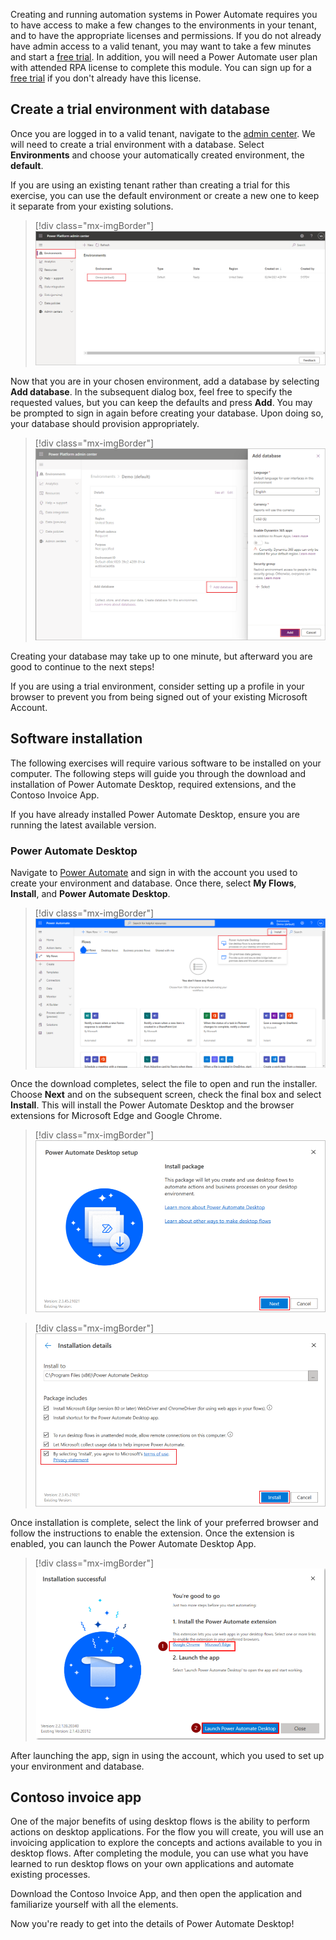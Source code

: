 Creating and running automation systems in Power Automate requires you to have access to make a few changes to the environments in your tenant, and to have the appropriate licenses and permissions. If you do not already have admin access to a valid tenant, you may want to take a few minutes and start a [free trial](https://www.microsoft.com/microsoft-365/enterprise/office-365-e3?activetab=pivot%3aoverviewtab/?azure-portal=true). In addition, you will need a Power Automate user plan with attended RPA license to complete this module. You can sign up for a [free trial](https://flow.microsoft.com/pricing/?azure-portal=true) if you don't already have this license.

## Create a trial environment with database

Once you are logged in to a valid tenant, navigate to the [admin center](https://admin.powerplatform.microsoft.com/environments/?azure-portal=true). We will need to create a trial environment with a database. Select **Environments** and choose your automatically created environment, the **default**.

If you are using an existing tenant rather than creating a trial for this exercise, you can use the default environment or create a new one to keep it separate from your existing solutions.

> [!div class="mx-imgBorder"]
> [![Screenshot of the environments list in the Power Platform admin center.](../media/environments.png)](../media/environments.png#lightbox)

Now that you are in your chosen environment, add a database by selecting **Add database**. In the subsequent dialog box, feel free to specify the requested values, but you can keep the defaults and press **Add**. You may be prompted to sign in again before creating your database. Upon doing so, your database should provision appropriately.

> [!div class="mx-imgBorder"]
> [![Screenshot of the Add Database feature with details diplayed and Add button.](../media/database.png)](../media/database.png#lightbox)

Creating your database may take up to one minute, but afterward you are good to continue to the next steps!

If you are using a trial environment, consider setting up a profile in your browser to prevent you from being signed out of your existing Microsoft Account.

## Software installation

The following exercises will require various software to be installed on your computer. The following steps will guide you through the download and installation of Power Automate Desktop, required extensions, and the Contoso Invoice App.

If you have already installed Power Automate Desktop, ensure you are running the latest available version.

### Power Automate Desktop

Navigate to [Power Automate](https://flow.microsoft.com/?azure-portal=true) and sign in with the account you used to create your environment and database. Once there, select **My Flows**, **Install**, and **Power Automate Desktop**.

> [!div class="mx-imgBorder"]
> [![Screenshot of the Install menu with Power Automate Desktop option.](../media/install-desktop.png)](../media/install-desktop.png#lightbox)

Once the download completes, select the file to open and run the installer. Choose **Next** and on the subsequent screen, check the final box and select **Install**. This will install the Power Automate Desktop and the browser extensions for Microsoft Edge and Google Chrome.

> [!div class="mx-imgBorder"]
> [![Screenshot of the Power Automate Desktop Setup Install Package with Next button.](../media/installer-1.png)](../media/installer-1.png#lightbox)

> [!div class="mx-imgBorder"]
> [![Screenshot of the Installation details window with Install button.](../media/installer-2.png)](../media/installer-2.png#lightbox)

Once installation is complete, select the link of your preferred browser and follow the instructions to enable the extension. Once the extension is enabled, you can launch the Power Automate Desktop App.

> [!div class="mx-imgBorder"]
> [![Screenshot of the Installation successful screen with Launch Power Automate Desktop button.](../media/installer-3.png)](../media/installer-3.png#lightbox)

After launching the app, sign in using the account, which you used to set up your environment and database.

## Contoso invoice app

One of the major benefits of using desktop flows is the ability to perform actions on desktop applications. For the flow you will create, you will use an invoicing application to explore the concepts and actions available to you in desktop flows. After completing the module, you can use what you have learned to run desktop flows on your own applications and automate existing processes.

Download the Contoso Invoice App, and then open the application and familiarize yourself with all the elements.

Now you're ready to get into the details of Power Automate Desktop!
